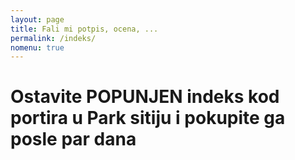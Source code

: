 ```yaml
---
layout: page
title: Fali mi potpis, ocena, ...
permalink: /indeks/
nomenu: true
---
```


# Ostavite POPUNJEN indeks kod portira u Park sitiju i pokupite ga posle par dana